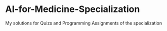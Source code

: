 # AI-for-Medicine-Specialization
My solutions for Quizs and Programming Assignments of the specialization
